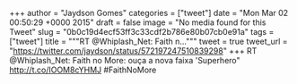 
+++
author = "Jaydson Gomes"
categories = ["tweet"]
date = "Mon Mar 02 00:50:29 +0000 2015"
draft = false
image = "No media found for this Tweet"
slug = "0b0c19d4ecf53ff3c33cdf2b786e80b07cb0e91a"
tags = ["tweet"]
title = """RT @Whiplash_Net: Faith n..."""
tweet = true
tweet_url = "https://twitter.com/jaydson/status/572197247510839298"
+++
RT @Whiplash_Net: Faith no More: ouça a nova faixa 'Superhero" http://t.co/IOOM8cYHMJ #FaithNoMore
